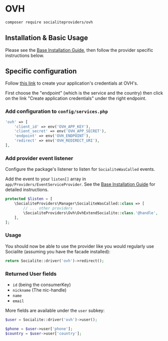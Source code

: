 # OVH

```bash
composer require socialiteproviders/ovh
```

## Installation & Basic Usage

Please see the [Base Installation Guide](https://socialiteproviders.com/usage/), then follow the provider specific instructions below.

## Specific configuration

Follow [this link](https://github.com/ovh/php-ovh#supported-apis) to create your application's credentials at OVH's.

First choose the "endpoint" (which is the service and the country) then click on the link "Create application credentials" under the right endpoint.

### Add configuration to `config/services.php`

```php
'ovh' => [
    'client_id' => env('OVH_APP_KEY'),
    'client_secret' => env('OVH_APP_SECRET'),
    'endpoint' => env('OVH_ENDPOINT'),
    'redirect' => env('OVH_REDIRECT_URI'),
],
```

### Add provider event listener

Configure the package's listener to listen for `SocialiteWasCalled` events.

Add the event to your `listen[]` array in `app/Providers/EventServiceProvider`. See the [Base Installation Guide](https://socialiteproviders.com/usage/) for detailed instructions.

```php
protected $listen = [
    \SocialiteProviders\Manager\SocialiteWasCalled::class => [
        // ... other providers
        \SocialiteProviders\Ovh\OvhExtendSocialite::class.'@handle',
    ],
];
```

### Usage

You should now be able to use the provider like you would regularly use Socialite (assuming you have the facade installed):

```php
return Socialite::driver('ovh')->redirect();
```

### Returned User fields

- `id` (being the consumerKey)
- `nickname` (The nic-handle)
- `name`
- `email`

More fields are available under the `user` subkey:

```php
$user = Socialite::driver('ovh')->user();

$phone = $user->user['phone'];
$country = $user->user['country'];
```
